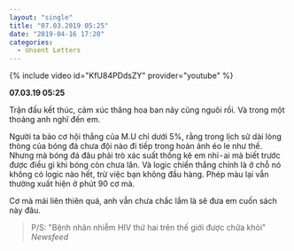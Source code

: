 ```yaml
---
layout: "single"
title: "07.03.2019 05:25"
date: "2019-04-16 17:20"
categories:
  - Unsent Letters
---
```


{% include video id="KfU84PDdsZY" provider="youtube" %}

**07.03.19 05:25**

Trận đấu kết thúc, cảm xúc thăng hoa ban nãy cũng nguôi rồi. Và trong một thoáng anh nghĩ đến em. 

Người ta bảo cơ hội thắng của M.U chỉ dưới 5%, rằng trong lịch sử dài lòng thòng của bóng đá chưa đội nào đi tiếp trong hoàn ảnh éo le như thế. Nhưng mà bóng đá đâu phải trò xác suất thống kê em nhỉ - ai mà biết trước được điều gì khi bóng còn chưa lăn. Và logic chiến thắng chính là ở chỗ nó không có logic nào hết, trừ việc bạn không đầu hàng. Phép màu lại vẫn thường xuất hiện ở phút 90 cơ mà. 

Cơ mà mải liên thiên quá, anh vẫn chưa chắc lắm là sẽ đưa em cuốn sách này đâu.

> P/S: "Bệnh nhân nhiễm HIV thứ hai trên thế giới được chữa khỏi" <br>
> <cite>Newsfeed<cite>
